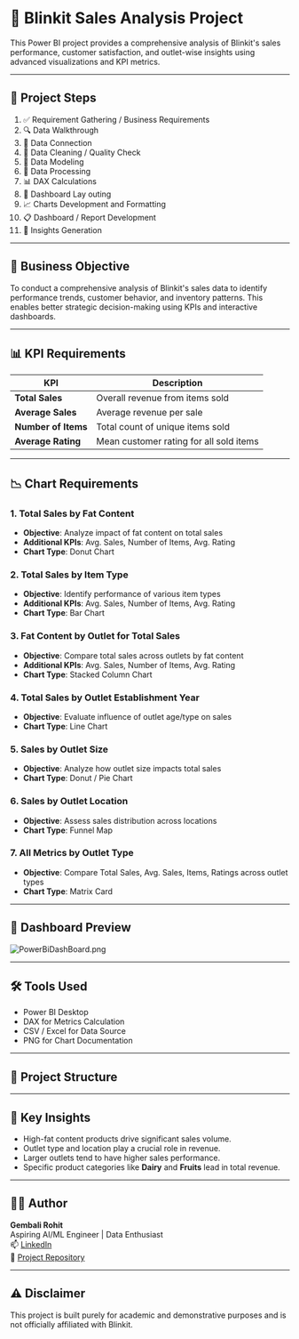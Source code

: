 # 🛒 Blinkit Sales Analysis Project

This Power BI project provides a comprehensive analysis of Blinkit's sales performance, customer satisfaction, and outlet-wise insights using advanced visualizations and KPI metrics.

---

## 📌 Project Steps

1. ✅ Requirement Gathering / Business Requirements  
2. 🔍 Data Walkthrough  
3. 🔗 Data Connection  
4. 🧹 Data Cleaning / Quality Check  
5. 🧮 Data Modeling  
6. 🔄 Data Processing  
7. 📊 DAX Calculations  
8. 🎨 Dashboard Lay outing  
9. 📈 Charts Development and Formatting  
10. 📋 Dashboard / Report Development  
11. 🧠 Insights Generation  

---

## 🎯 Business Objective

To conduct a comprehensive analysis of Blinkit's sales data to identify performance trends, customer behavior, and inventory patterns. This enables better strategic decision-making using KPIs and interactive dashboards.

---

## 📊 KPI Requirements

| KPI               | Description                                               |
|------------------|-----------------------------------------------------------|
| **Total Sales**   | Overall revenue from items sold                          |
| **Average Sales** | Average revenue per sale                                 |
| **Number of Items**| Total count of unique items sold                         |
| **Average Rating**| Mean customer rating for all sold items                  |

---

## 📉 Chart Requirements

### 1. Total Sales by **Fat Content**
- **Objective**: Analyze impact of fat content on total sales
- **Additional KPIs**: Avg. Sales, Number of Items, Avg. Rating
- **Chart Type**: Donut Chart

### 2. Total Sales by **Item Type**
- **Objective**: Identify performance of various item types
- **Additional KPIs**: Avg. Sales, Number of Items, Avg. Rating
- **Chart Type**: Bar Chart

### 3. Fat Content by **Outlet for Total Sales**
- **Objective**: Compare total sales across outlets by fat content
- **Additional KPIs**: Avg. Sales, Number of Items, Avg. Rating
- **Chart Type**: Stacked Column Chart

### 4. Total Sales by **Outlet Establishment Year**
- **Objective**: Evaluate influence of outlet age/type on sales
- **Chart Type**: Line Chart

### 5. Sales by **Outlet Size**
- **Objective**: Analyze how outlet size impacts total sales
- **Chart Type**: Donut / Pie Chart

### 6. Sales by **Outlet Location**
- **Objective**: Assess sales distribution across locations
- **Chart Type**: Funnel Map

### 7. All Metrics by **Outlet Type**
- **Objective**: Compare Total Sales, Avg. Sales, Items, Ratings across outlet types
- **Chart Type**: Matrix Card

---

## 📸 Dashboard Preview


![PowerBiDashBoard.png](68635acb-1919-4f2c-ae63-a7dec83a0554.png)

---

## 🛠️ Tools Used

- Power BI Desktop  
- DAX for Metrics Calculation  
- CSV / Excel for Data Source  
- PNG for Chart Documentation  

---

## 📁 Project Structure




---

## 🧠 Key Insights

- High-fat content products drive significant sales volume.
- Outlet type and location play a crucial role in revenue.
- Larger outlets tend to have higher sales performance.
- Specific product categories like **Dairy** and **Fruits** lead in total revenue.

---

## 👨‍💻 Author

**Gembali Rohit**  
Aspiring AI/ML Engineer | Data Enthusiast  
📫 [LinkedIn](https://www.linkedin.com/in/rohit-gembali)  
📂 [Project Repository](https://github.com/gembalirohit/my-datascience-projects)

---

## ⚠️ Disclaimer

This project is built purely for academic and demonstrative purposes and is not officially affiliated with Blinkit.




```python

```
